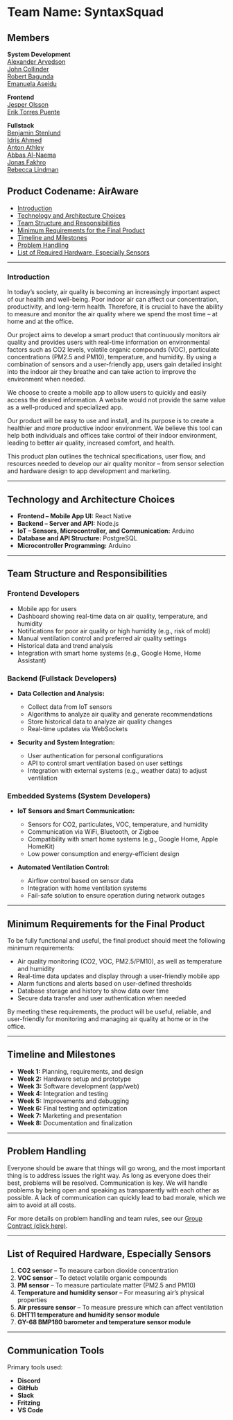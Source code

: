 # Team Name: SyntaxSquad

## Members

**System Development**  
[Alexander Arvedson](https://github.com/alexanderchasacademy)  
[John Collinder](https://github.com/flaxdrop)  
[Robert Bagunda](https://github.com/robag1137)  
[Emanuela Aseidu](https://github.com/ema-asi)

**Frontend**  
[Jesper Olsson](https://github.com/jesperolsson89)  
[Erik Torres Puente](https://github.com/ErikTP)

**Fullstack**  
[Benjamin Stenlund](https://github.com/benjamin762)  
[Idris Ahmed](https://github.com/derainted)  
[Anton Athley](https://github.com/AntonAthley)  
[Abbas Al-Naema](https://github.com/Abbaln)  
[Jonas Fakhro](https://github.com/Jonas262901)  
[Rebecca Lindman](https://github.com/rebeccalindman)

## Product Codename: AirAware

- [Introduction](#introduction)
- [Technology and Architecture Choices](#technology-and-architecture-choices)
- [Team Structure and Responsibilities](#team-structure-and-responsibilities)
- [Minimum Requirements for the Final Product](#minimum-requirements-for-the-final-product)
- [Timeline and Milestones](#timeline-and-milestones)
- [Problem Handling](#problem-handling)
- [List of Required Hardware, Especially Sensors](#list-of-required-hardware-especially-sensors)

---

### Introduction

In today’s society, air quality is becoming an increasingly important aspect of our health and well-being. Poor indoor air can affect our concentration, productivity, and long-term health. Therefore, it is crucial to have the ability to measure and monitor the air quality where we spend the most time – at home and at the office.

Our project aims to develop a smart product that continuously monitors air quality and provides users with real-time information on environmental factors such as CO2 levels, volatile organic compounds (VOC), particulate concentrations (PM2.5 and PM10), temperature, and humidity. By using a combination of sensors and a user-friendly app, users gain detailed insight into the indoor air they breathe and can take action to improve the environment when needed.

We choose to create a mobile app to allow users to quickly and easily access the desired information. A website would not provide the same value as a well-produced and specialized app.

Our product will be easy to use and install, and its purpose is to create a healthier and more productive indoor environment. We believe this tool can help both individuals and offices take control of their indoor environment, leading to better air quality, increased comfort, and health.

This product plan outlines the technical specifications, user flow, and resources needed to develop our air quality monitor – from sensor selection and hardware design to app development and marketing.

---

## Technology and Architecture Choices

- **Frontend – Mobile App UI:** React Native  
- **Backend – Server and API:** Node.js  
- **IoT – Sensors, Microcontroller, and Communication:** Arduino  
- **Database and API Structure:** PostgreSQL  
- **Microcontroller Programming:** Arduino  

---

## Team Structure and Responsibilities

### Frontend Developers

- Mobile app for users  
- Dashboard showing real-time data on air quality, temperature, and humidity  
- Notifications for poor air quality or high humidity (e.g., risk of mold)  
- Manual ventilation control and preferred air quality settings  
- Historical data and trend analysis  
- Integration with smart home systems (e.g., Google Home, Home Assistant)

### Backend (Fullstack Developers)

- **Data Collection and Analysis:**  
  - Collect data from IoT sensors  
  - Algorithms to analyze air quality and generate recommendations  
  - Store historical data to analyze air quality changes  
  - Real-time updates via WebSockets  

- **Security and System Integration:**  
  - User authentication for personal configurations  
  - API to control smart ventilation based on user settings  
  - Integration with external systems (e.g., weather data) to adjust ventilation

### Embedded Systems (System Developers)

- **IoT Sensors and Smart Communication:**  
  - Sensors for CO2, particulates, VOC, temperature, and humidity  
  - Communication via WiFi, Bluetooth, or Zigbee  
  - Compatibility with smart home systems (e.g., Google Home, Apple HomeKit)  
  - Low power consumption and energy-efficient design  

- **Automated Ventilation Control:**  
  - Airflow control based on sensor data  
  - Integration with home ventilation systems  
  - Fail-safe solution to ensure operation during network outages  

---

## Minimum Requirements for the Final Product

To be fully functional and useful, the final product should meet the following minimum requirements:

- Air quality monitoring (CO2, VOC, PM2.5/PM10), as well as temperature and humidity  
- Real-time data updates and display through a user-friendly mobile app  
- Alarm functions and alerts based on user-defined thresholds  
- Database storage and history to show data over time  
- Secure data transfer and user authentication when needed  

By meeting these requirements, the product will be useful, reliable, and user-friendly for monitoring and managing air quality at home or in the office.

---

## Timeline and Milestones

- **Week 1:** Planning, requirements, and design  
- **Week 2:** Hardware setup and prototype  
- **Week 3:** Software development (app/web)  
- **Week 4:** Integration and testing  
- **Week 5:** Improvements and debugging  
- **Week 6:** Final testing and optimization  
- **Week 7:** Marketing and presentation  
- **Week 8:** Documentation and finalization  

---

## Problem Handling

Everyone should be aware that things will go wrong, and the most important thing is to address issues the right way. As long as everyone does their best, problems will be resolved. Communication is key. We will handle problems by being open and speaking as transparently with each other as possible. A lack of communication can quickly lead to bad morale, which we aim to avoid at all costs.

For more details on problem handling and team rules, see our [Group Contract (click here)](https://docs.google.com/document/d/1EWehsIZdjVD1zrrV2AYrWF8tX78TgLg2jFfP-Z-giwM/edit?usp=sharing).

---

## List of Required Hardware, Especially Sensors

1. **CO2 sensor** – To measure carbon dioxide concentration  
2. **VOC sensor** – To detect volatile organic compounds  
3. **PM sensor** – To measure particulate matter (PM2.5 and PM10)  
4. **Temperature and humidity sensor** – For measuring air’s physical properties  
5. **Air pressure sensor** – To measure pressure which can affect ventilation  
6. **DHT11 temperature and humidity sensor module**  
7. **GY-68 BMP180 barometer and temperature sensor module**  

---

## Communication Tools

Primary tools used:  
- **Discord**  
- **GitHub**  
- **Slack**  
- **Fritzing**  
- **VS Code**
